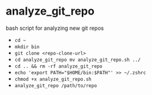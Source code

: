 # analyze_git_repo
bash script for analyzing new git repos

- `cd ~`
- `mkdir bin`
- `git clone <repo-clone-url>`
- `cd analyze_git_repo mv analyze_git_repo.sh ../`
- `cd .. && rm -rf analyze_git_repo`
- `echo 'export PATH="$HOME/bin:$PATH"' >> ~/.zshrc`
- `chmod +x analyze_git_repo.sh`
- `analyze_git_repo /path/to/repo`
